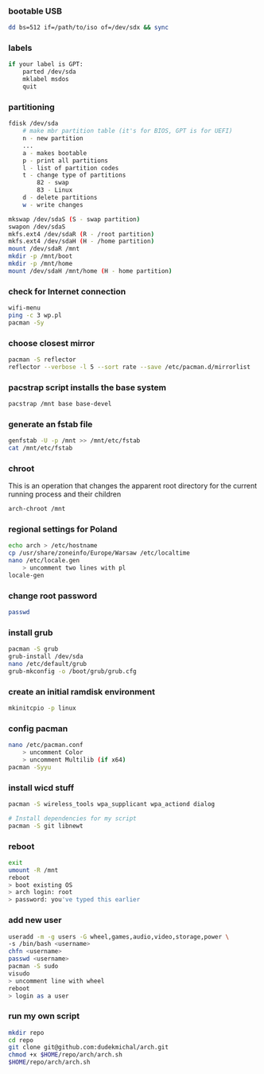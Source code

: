 ### bootable USB 
```bash
dd bs=512 if=/path/to/iso of=/dev/sdx && sync
```

### labels 
```bash
if your label is GPT:
    parted /dev/sda
    mklabel msdos
    quit
```

### partitioning 
```bash
fdisk /dev/sda
    # make mbr partition table (it's for BIOS, GPT is for UEFI)
    n - new partition
    ...
    a - makes bootable
    p - print all partitions
    l - list of partition codes
    t - change type of partitions
        82 - swap
        83 - Linux
    d - delete partitions
    w - write changes
```

```bash    
mkswap /dev/sdaS (S - swap partition)
swapon /dev/sdaS
mkfs.ext4 /dev/sdaR (R - /root partition)
mkfs.ext4 /dev/sdaH (H - /home partition)
mount /dev/sdaR /mnt
mkdir -p /mnt/boot
mkdir -p /mnt/home
mount /dev/sdaH /mnt/home (H - home partition)
```

### check for Internet connection
```bash
wifi-menu
ping -c 3 wp.pl
pacman -Sy
```
 
### choose closest mirror
```bash
pacman -S reflector     
reflector --verbose -l 5 --sort rate --save /etc/pacman.d/mirrorlist
```

### pacstrap script installs the base system
```bash
pacstrap /mnt base base-devel
```

### generate an fstab file
```bash
genfstab -U -p /mnt >> /mnt/etc/fstab
cat /mnt/etc/fstab
```

### chroot 
This is an operation that changes the apparent root directory for the current running process and their children
```bash
arch-chroot /mnt
```

### regional settings for Poland
```bash
echo arch > /etc/hostname
cp /usr/share/zoneinfo/Europe/Warsaw /etc/localtime
nano /etc/locale.gen
    > uncomment two lines with pl
locale-gen
```

### change root password
```bash
passwd
```

### install grub
```bash
pacman -S grub
grub-install /dev/sda
nano /etc/default/grub
grub-mkconfig -o /boot/grub/grub.cfg
```

### create an initial ramdisk environment
```bash
mkinitcpio -p linux
```

### config pacman
```bash
nano /etc/pacman.conf
    > uncomment Color
    > uncomment Multilib (if x64)
pacman -Syyu
```

### install wicd stuff
```bash
pacman -S wireless_tools wpa_supplicant wpa_actiond dialog
```

```bash
# Install dependencies for my script
pacman -S git libnewt
```

### reboot
```bash
exit
umount -R /mnt
reboot
> boot existing OS
> arch login: root
> password: you've typed this earlier
```

### add new user
```bash
useradd -m -g users -G wheel,games,audio,video,storage,power \
-s /bin/bash <username>
chfn <username>
passwd <username>
pacman -S sudo
visudo
> uncomment line with wheel
reboot
> login as a user
```

### run my own script
```bash
mkdir repo
cd repo
git clone git@github.com:dudekmichal/arch.git 
chmod +x $HOME/repo/arch/arch.sh
$HOME/repo/arch/arch.sh
```

